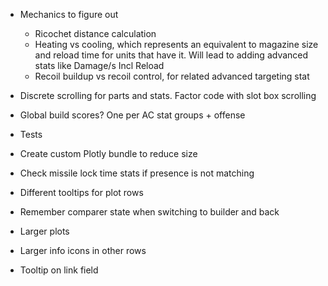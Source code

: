 * Mechanics to figure out
	* Ricochet distance calculation
	* Heating vs cooling, which represents an equivalent to magazine size and reload time for
	  units that have it. Will lead to adding advanced stats like Damage/s Incl Reload
	* Recoil buildup vs recoil control, for related advanced targeting stat
* Discrete scrolling for parts and stats. Factor code with slot box scrolling
* Global build scores? One per AC stat groups + offense
* Tests
* Create custom Plotly bundle to reduce size

* Check missile lock time stats if presence is not matching
* Different tooltips for plot rows
* Remember comparer state when switching to builder and back
* Larger plots
* Larger info icons in other rows
* Tooltip on link field